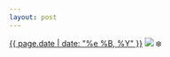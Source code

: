 ```yaml
---
layout: post
---
```


<p>
  <time><a href="/462">{{ page.date | date: "%e %B, %Y" }}</a></time>
  <a href="/462"><img src="{{ site.assets_url }}/462.jpg"/></a>
  <span>❄️</span>
</p>
